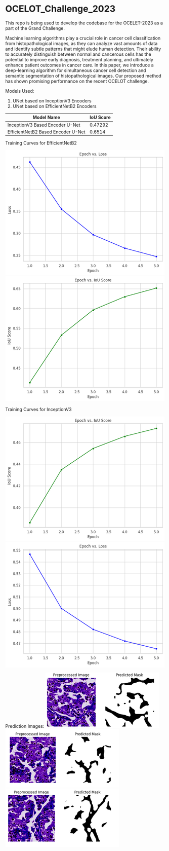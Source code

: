 # OCELOT_Challenge_2023
This repo is being used to develop the codebase for the OCELET-2023 as a part of the Grand Challenge.

Machine learning algorithms play a crucial role in cancer cell classification from histopathological images, as they can analyze vast amounts of data and identify subtle patterns that might elude human detection. Their ability to accurately distinguish between normal and cancerous cells has the potential to improve early diagnosis, treatment planning, and ultimately enhance patient outcomes in cancer care. In this paper, we introduce a deep-learning algorithm for simultaneous cancer cell detection and semantic segmentation of histopathological images. Our proposed method has shown promising performance on the recent OCELOT challenge.  

Models Used: 
1. UNet based on InceptionV3 Encoders
2. UNet based on EfficientNetB2 Encoders



|               Model Name              | IoU Score |
| --------------------------------------| --------- | 
| InceptionV3 Based Encoder U-Net	      | 0.47292   | 
| EfficientNetB2 Based Encoder U-Net    | 0.6514    | 


Training Curves for EfficientNetB2

![Training Curves for EfficientNetB2](https://github.com/ahan-2000/OCELOT_Challenge_2023/blob/main/Images/download.png)
![Training Curves for EfficientNetB2](https://github.com/ahan-2000/OCELOT_Challenge_2023/blob/main/Images/download3.png)

Training Curves for InceptionV3

![Training Curves for InceptionV3](https://github.com/ahan-2000/OCELOT_Challenge_2023/blob/main/Images/download1.png)
![Training Curves for InceptionV3](https://github.com/ahan-2000/OCELOT_Challenge_2023/blob/main/Images/download2.png)

Prediction Images:
![Prediction Images](https://github.com/ahan-2000/OCELOT_Challenge_2023/blob/main/Images/pred1.png)
![Prediction Images](https://github.com/ahan-2000/OCELOT_Challenge_2023/blob/main/Images/pred2.png)
![Prediction Images](https://github.com/ahan-2000/OCELOT_Challenge_2023/blob/main/Images/pred3.png)




